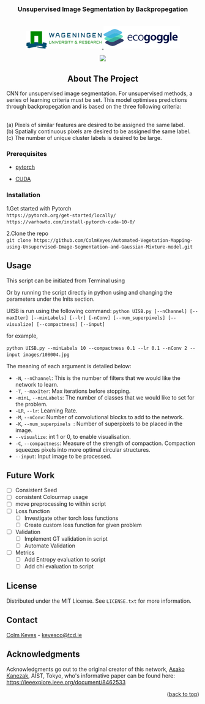 <div id="top"></div>
<!--
*** Thanks for checking out the Best-README-Template. If you have a suggestion
*** that would make this better, please fork the repo and create a pull request
*** or simply open an issue with the tag "enhancement".
*** Don't forget to give the project a star!
*** Thanks again! Now go create something AMAZING! :D
-->



<!-- PROJECT SHIELDS -->
<!--
*** I'm using markdown "reference style" links for readability.
*** Reference links are enclosed in brackets [ ] instead of parentheses ( ).
*** See the bottom of this document for the declaration of the reference variables
*** for contributors-url, forks-url, etc. This is an optional, concise syntax you may use.
*** https://www.markdownguide.org/basic-syntax/#reference-style-links
-->



<!-- PROJECT LOGO -->

  <h3 align="center">Unsupervised Image Segmentation by Backpropegation</h3>

<br />

<div align="center">
  <a href="https://www.wur.nl/en/research-results/chair-groups/environmental-sciences/laboratory-of-geo-information-science-and-remote-sensing.htm">
    <img src="Logos/WUR.png" alt="WUR" width="200" height="45">
  </a>
   <a href="https://www.ecogoggle.nl/">
    <img src="Logos/Ecogoggle.png" alt="Ecogoggle" width="200" height="60">
  </a>


  ![](Tiger_Segmentation_Example.gif)



<!-- ABOUT THE PROJECT -->
## About The Project
<div>
<div align="left">  
CNN for unsupervised image segmentation. For unsupervised methods, a series of learning criteria must be set. This model optimises predictions through backpropegation and is based on the three following criteria: <br />
  <br />

  (a) Pixels of similar features are desired to be assigned the same label.<br />
  (b) Spatially continuous pixels are desired to be assigned the same label.<br />
  (c) The number of unique cluster labels is desired to be large.<br />

### Prerequisites


    
* [pytorch](https://pytorch.org/)
  

  
* [CUDA](https://developer.nvidia.com/cuda-toolkit)

<div>
  
### Installation


  
  1.Get started with Pytorch <br />
`https://pytorch.org/get-started/locally/` <br />
`https://varhowto.com/install-pytorch-cuda-10-0/`  <br />
  
  2.Clone the repo <br />
`git clone https://github.com/ColmKeyes/Automated-Vegetation-Mapping-using-Unsupervised-Image-Segmentation-and-Gaussian-Mixture-model.git` <br />
 



<!-- USAGE EXAMPLES -->
## Usage

This script can be initiated from Terminal using

Or by running the script directly in python using and changing the parameters under the Inits section.

UISB is run using the following command:
```python UISB.py [--nChannel] [--maxIter] [--minLabels] [--lr] [-nConv] [--num_superpixels] [--visualize] [--compactness] [--input]```

for example, 

`python UISB.py --minLabels 10 --compactness 0.1 --lr 0.1 --nConv 2 --input images/108004.jpg`

The meaning of each argument is detailed below:
* ``-N``, ``--nChannel``: This is the number of filters that we would like the network to learn. 
* ``-T``, ``--maxIter``: Max iterations before stopping.
* ``-minL``, ``--minLabels``: The number of classes that we would like to set for the problem.
* ``-LR``, ``--lr``: Learning Rate.
* ``-M``, ``--nConv``: Number of convolutional blocks to add to the network. 
* ``-K``, ``--num_superpixels ``: Number of superpixels to be placed in the image.
* ``--visualize``: int 1 or 0, to enable visualisation.
* ``-C``, ``--compactness``: Measure of the strength of compaction. Compaction squeezes pixels into more optimal circular structures.
*  ``--input``: Input image to be processed.


<!-- Future Work -->
## Future Work

- [ ] Consistent Seed
- [ ] consistent Colourmap usage
- [ ] move preprocessing to within script
- [ ] Loss function
    - [ ] Investigate other torch loss functions
    - [ ] Create custom loss function for given problem
- [ ] Validation
    - [ ] Implement GT validation in script
    - [ ] Automate Validation
- [ ] Metrics
    - [ ] Add Entropy evaluation to script
    - [ ] Add chi evaluation to script
  
<!-- LICENSE -->
## License

Distributed under the MIT License. See `LICENSE.txt` for more information.



<!-- CONTACT -->
## Contact

[Colm Keyes](https://www.linkedin.com/in/colm-keyes-4960a5132/) - keyesco@tcd.ie

  
<!-- ACKNOWLEDGMENTS -->
## Acknowledgments
Acknowledgments go out to the original creator of this network, [Asako Kanezak](https://github.com/kanezaki), AIST, Tokyo,
who's informative paper can be found here: https://ieeexplore.ieee.org/document/8462533

<p align="right">(<a href="#top">back to top</a>)</p>



<!-- MARKDOWN LINKS & IMAGES -->
<!-- https://www.markdownguide.org/basic-syntax/#reference-style-links -->
[contributors-shield]: https://img.shields.io/github/contributors/othneildrew/Best-README-Template.svg?style=for-the-badge
